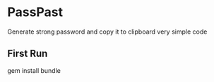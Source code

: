# PassPast
Generate strong password and copy it to clipboard
very simple code


## First Run
gem install bundle